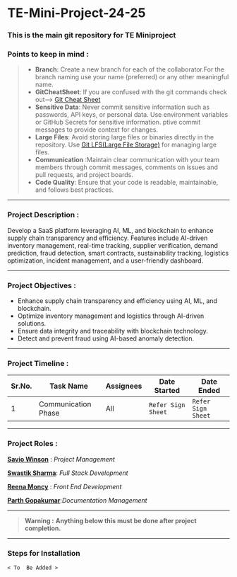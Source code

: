 # TE-Mini-Project-24-25
### This is the main git repository for TE Miniproject
### Points to keep in mind : 
>* **Branch**: Create a new branch for each of the collaborator.For the branch naming use your name (preferred) or any other meaningful name.
>* **GitCheatSheet**: If you are confused with the git commands check out--> [Git Cheat Sheet](https://education.github.com/git-cheat-sheet-education.pdf)
>* **Sensitive Data**: Never commit sensitive information such as passwords, API keys, or personal data. Use environment variables or GitHub Secrets for sensitive information.
>ptive commit messages to provide context for changes.
>* **Large Files**: Avoid storing large files or binaries directly in the repository. Use [Git LFS(Large File Storage)](https://git-lfs.com/)  for managing large files.
>* **Communication** :Maintain clear communication with your team members through commit messages, comments on issues and pull requests, and project boards.
>* **Code Quality**: Ensure that your code is readable, maintainable, and follows best practices.

---
### Project Description : 
Develop a SaaS platform leveraging AI, ML, and blockchain to enhance supply chain transparency
and efficiency. Features include AI-driven inventory management, real-time tracking, supplier
verification, demand prediction, fraud detection, smart contracts, sustainability tracking, logistics
optimization, incident management, and a user-friendly dashboard.

---
### Project Objectives : 
* Enhance supply chain transparency and efficiency using AI, ML, and blockchain.
* Optimize inventory management and logistics through AI-driven solutions.
* Ensure data integrity and traceability with blockchain technology.
* Detect and prevent fraud using AI-based anomaly detection.

---
### Project Timeline :
|Sr.No.| Task Name | Assignees | Date Started | Date Ended |
|---|---|---|---|---|
|1| Communication Phase | All | `Refer Sign Sheet`|`Refer Sign Sheet`|


---
### Project Roles :
[**Savio Winson**](https://github.com/WINSAVIO) : *Project Management*

[**Swastik Sharma**](https://github.com/VoidAI2003): *Full Stack Development*

[**Reena Moncy**](https://github.com/reenamoncy) : *Front End Development*

[**Parth Gopakumar**](https://github.com/Rudrahunter):*Documentation Management*

---
> **Warning :** 
> **Anything below this must be done after project completion.**
---
### Steps for Installation
`< To  Be Added > `
